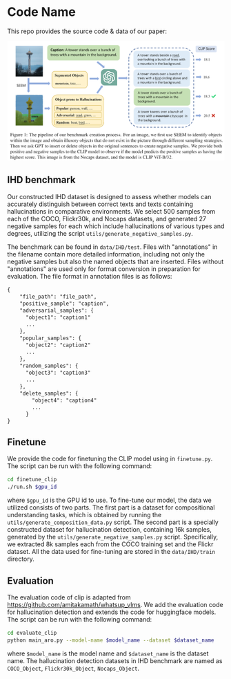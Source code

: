 # Code Name 

This repo provides the source code & data of our paper:

<img src="./assets/overview.png" alt="image-20230517233229650" style="zoom:80%;" />

## IHD benchmark
Our constructed IHD dataset is designed to assess whether models can accurately distinguish between correct texts and texts containing hallucinations in comparative environments. We select 500 samples from each of the COCO, Flickr30k, and Nocaps datasets, and generated 27 negative samples for each which include hallucinations of various types and degrees, utilizing the script `utils/generate_negative_samples.py`.

The benchmark can be found in `data/IHD/test`.
Files with "annotations" in the filename contain more detailed information, including not only the negative samples but also the named objects that are inserted. Files without "annotations" are used only for format conversion in preparation for evaluation.
The file format in annotation files is as follows:
```
{
    "file_path": "file_path",
    "positive_sample": "caption",
    "adversarial_samples": {
      "object1": "caption1"
      ...
    },
    "popular_samples": {
      "object2": "caption2"
      ...
    },
    "random_samples": {
      "object3": "caption3"
      ...
    },
    "delete_samples": {
        "object4": "caption4"
        ...
      }
}

```

## Finetune
We provide the code for finetuning the CLIP model using in `finetune.py`. The script can be run with the following command:
```bash
cd finetune_clip
./run.sh $gpu_id
```
where `$gpu_id` is the GPU id to use. To fine-tune our model, the data we utilized consists of two parts. The first part is a dataset for compositional understanding tasks, which is obtained by running the `utils/generate_composition_data.py` script. The second part is a specially constructed dataset for hallucination detection, containing 16k samples, generated by the `utils/generate_negative_samples.py` script. Specifically, we extracted 8k samples each from the COCO training set and the Flickr dataset. All the data used for fine-tuning are stored in the `data/IHD/train` directory.

## Evaluation
The evaluation code of clip is adapted from https://github.com/amitakamath/whatsup_vlms. We add the evaluation code for hallucination detection and extends the code for huggingface models. The script can be run with the following command:
```bash 
cd evaluate_clip
python main_aro.py --model-name $model_name --dataset $dataset_name
```
where `$model_name` is the model name and `$dataset_name` is the dataset name. The hallucination detection datasets in IHD benchmark are named as `COCO_Object`, `Flickr30k_Object`, `Nocaps_Object`.

